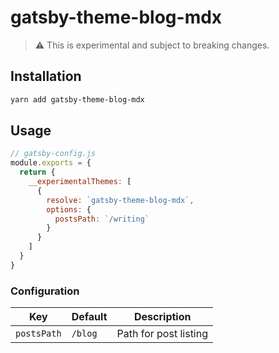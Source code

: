 # gatsby-theme-blog-mdx

> :warning: This is experimental and subject to breaking changes.

## Installation

```sh
yarn add gatsby-theme-blog-mdx
```

## Usage

```js
// gatsby-config.js
module.exports = {
  return {
    __experimentalThemes: [
      {
        resolve: `gatsby-theme-blog-mdx`,
        options: {
          postsPath: `/writing`
        }
      }
    ]
  }
}
```

### Configuration

| Key         | Default | Description           |
| ----------- | ------- | --------------------- |
| `postsPath` | `/blog` | Path for post listing |
